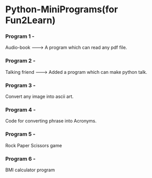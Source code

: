 # Python-MiniPrograms(for Fun2Learn)

### Program 1 -
 Audio-book ---> A program which can read any pdf file.

### Program 2 - 
 Talking friend ---> Added a program which can make python talk.

### Program 3 - 
 Convert any image into ascii art.
 
### Program 4 -
 Code for converting phrase into Acronyms.
 
### Program 5 -
 Rock Paper Scissors game
 
### Program 6 -
 BMI calculator program
